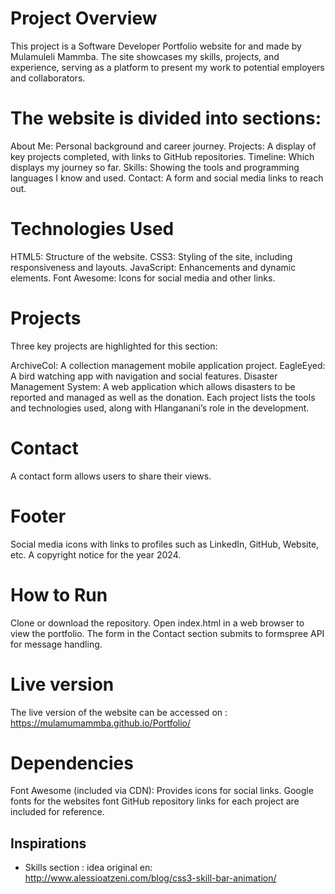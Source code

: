 # Project Overview
This project is a Software Developer Portfolio website for and made by Mulamuleli Mammba. The site showcases my skills, projects, and experience, serving as a platform to present my work to potential employers and collaborators.

# The website is divided into sections:

About Me: Personal background and career journey.
Projects: A display of key projects completed, with links to GitHub repositories.
Timeline: Which displays my journey so far.
Skills: Showing the tools and programming languages I know and used.
Contact: A form and social media links to reach out.

# Technologies Used
HTML5: Structure of the website.
CSS3: Styling of the site, including responsiveness and layouts.
JavaScript: Enhancements and dynamic elements.
Font Awesome: Icons for social media and other links.

# Projects
Three key projects are highlighted for this section:

ArchiveCol: A collection management mobile application project.
EagleEyed: A bird watching app with navigation and social features.
Disaster Management System: A web application which allows disasters to be reported and managed as well as the donation.
Each project lists the tools and technologies used, along with Hlanganani’s role in the development.

# Contact
A contact form allows users to share their views.

# Footer
Social media icons with links to profiles such as LinkedIn, GitHub, Website, etc.
A copyright notice for the year 2024.

# How to Run
Clone or download the repository.
Open index.html in a web browser to view the portfolio.
The form in the Contact section submits to formspree API for message handling.

# Live version
The live version of the website can be accessed on : https://mulamumammba.github.io/Portfolio/

# Dependencies
Font Awesome (included via CDN): Provides icons for social links.
Google fonts for the websites font
GitHub repository links for each project are included for reference.

## Inspirations
- Skills section : idea original en: http://www.alessioatzeni.com/blog/css3-skill-bar-animation/
